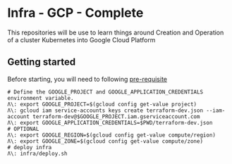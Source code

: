 # Infra - GCP - Complete

This repositories will be use to learn things around Creation and Operation of a cluster Kubernetes into Google Cloud Platform

## Getting started

Before starting, you will need to following [pre-requisite](infra/README.md#pre-requisite)

```
# Define the GOOGLE_PROJECT and GOOGLE_APPLICATION_CREDENTIALS environment variable.
Λ\: export GOOGLE_PROJECT=$(gcloud config get-value project)
Λ\: gcloud iam service-accounts keys create terraform-dev.json --iam-account terraform-dev@$GOOGLE_PROJECT.iam.gserviceaccount.com
Λ\: export GOOGLE_APPLICATION_CREDENTIALS=$PWD/terraform-dev.json
# OPTIONAL
Λ\: export GOOGLE_REGION=$(gcloud config get-value compute/region)
Λ\: export GOOGLE_ZONE=$(gcloud config get-value compute/zone)
# deploy infra
Λ\: infra/deploy.sh
```
